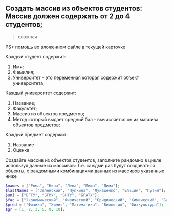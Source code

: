 ## Создать массив из объектов студентов: Массив должен содержать от 2 до 4 студентов;

> сложная

PS> помощь во вложенном файле в текущей карточке

Каждый студент содержит:

1. Имя;
2. Фамилия;
3. Университет - это переменная которая содержит объект университета;

Каждый университет содержит:

1. Название;
2. Факультет;
3. Массив из объектов предметов;
4. Метод который выдает средний бал - вычисляется он из массива объектов предметов;

Каждый предмет содержит:

1. Название
2. Оценка

Создайте массив из объектов студентов, заполните рандомно в цикле используя данные из массивов:
Т.е. каждый раз будут создаваться объекты, с рандомными комбинациями данных из массивов указанных ниже

```php
$names = ["Рома", "Нина", "Лена", "Миша", "Дима"];
$lastNames = ["Зеленский", "Пупкина", "Лукашенко", "Ельцин", "Путин"];
$uni = ["БГТУ", "БГМУ", "БНТУ", "БГАТУ"];
$fac = ["Экономический", "Физический", "Юридический", "Химический", "Биологический"];
$pred = ["Физика", "Химия", "Математика", "Биология", "Физкультура"];
$gr = [1, 2, 3, 5, 9, 10];
```

